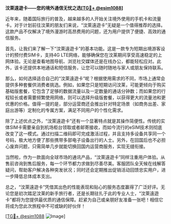**汶萊遠遊卡——您的境外通信无忧之选[[TG💪+ @esim1088](https://t.me/s/esim1088)]**

近年来，随着国际旅行的普及，越来越多的人开始关注境外使用的手机卡和流量卡。对于计划前往汶莱的朋友们来说，“汶萊遠遊卡”无疑是一个值得推荐的选择。这款产品不仅解决了境外漫游时高昂费用的问题，还为用户提供了便捷、高效的通信服务。

首先，让我们来了解一下“汶萊遠遊卡”的基本功能。这是一款专为短期出境游客设计的预付费SIM卡，支持4G LTE网络，能够确保您在汶莱期间享受高速稳定的上网体验。无论是查看地图导航、浏览社交媒体还是在线办公，都能轻松应对。此外，该卡还提供本地通话和短信服务，让您可以随时随地与家人或朋友保持联系。

那么，如何选择适合自己的“汶萊遠遊卡”呢？根据使用需求的不同，市场上通常会提供多种套餐供消费者挑选。例如，如果您只是短期访问汶莱，可能更倾向于购买基础版套餐，它包含了足够的数据流量以及一定数量的通话分钟数；而如果您的行程较长或者需要频繁使用网络，则可以选择升级版套餐，以获得更大的流量池和更优惠的价格。值得一提的是，部分运营商还会推出针对特定场景（如商务出差、家庭出游等）定制化的专属方案，满足不同用户的个性化需求。

除了上述优点之外，“汶萊遠遊卡”还有一个显著特点就是其操作简便性。传统的实体SIM卡需要亲自到机场柜台领取或者邮寄接收，而如今流行的eSIM技术则彻底改变了这一模式。通过扫描二维码即可完成激活过程，并且支持多设备共享同一个号码，极大地方便了那些携带多部电子设备出行的人士。另外，在回国后也不必担心废弃问题，只需简单几步就能切换回国内运营商服务，实现无缝衔接。

当然啦，作为一款面向全球市场的通讯产品，“汶萊遠遊卡”同样注重用户体验。从售前咨询到售后服务，每一个环节都力求做到尽善尽美。客服团队全天候在线解答疑问，帮助客户解决各种突发状况；同时还会定期推出促销活动回馈忠实用户，进一步降低总体成本支出。

总之，“汶萊遠遊卡”凭借其出色的性能表现和贴心的服务态度赢得了广泛好评。无论您是初次踏足汶莱的新手旅行者，还是长期驻扎于此的专业人士，“汶萊遠遊卡”都将为您提供最优质的通信保障。赶紧为自己或亲朋好友准备一张吧！相信它将成为您此次旅程中不可或缺的好伙伴！

[[TG💪+ @esim1088](https://t.me/s/esim1088) ![Image](https://i.postimg.cc/4NQfJmqS/Snipaste-2025-05-13-00-14-12.png)]